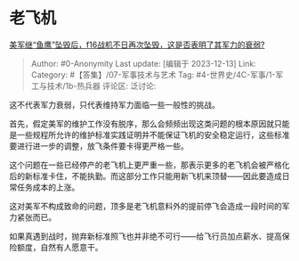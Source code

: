 # 老飞机
[美军继“鱼鹰”坠毁后，f16战机不日再次坠毁，这是否表明了其军力的衰弱?](https://www.zhihu.com/question/634406327/answer/3322702210)

> Author: #0-Anonymity
> Last update: [编辑于 2023-12-13]
> Link:
> Category: #【答集】/07-军事技术与艺术 
> Tag: #4-世界史/4C-军事/1-军工与技术/1b-热兵器 
> 评论区:
> 泛讨论:

这不代表军力衰弱，只代表维持军力面临一些一般性的挑战。

首先，假定美军的维护工作没有脱序，那么会频频出现这类问题的根本原因就只能是一些规程所允许的维护标准实践证明并不能保证飞机的安全稳定运行，这些标准要进行进一步的调整，放飞条件要卡得更严格一些。

这个问题在一些已经停产的老飞机上更严重一些，那表示更多的老飞机会被严格化后的新标准卡住，不能执勤。而这部分工作只能用新飞机来顶替——因此要造成日常任务成本的上涨。

这对美军不构成致命的问题，顶多是老飞机意料外的提前停飞会造成一段时间的军力紧张而已。

如果真遇到战时，抛弃新标准照飞也并非绝不可行——给飞行员加点薪水、提高保险额度，自然有人愿意干。
